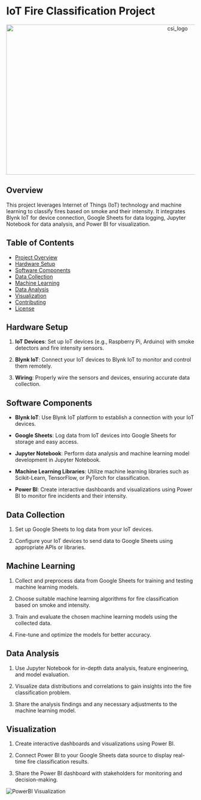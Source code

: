 # IoT Fire Classification Project

<p align="center">
  <a href="/">
    <img src="https://cdn.britannica.com/90/191790-050-092C8C2A/Wildfire-Stanislaus-National-Forest-California-2013.jpg"
         alt="csi_logo" width="900" height="400">
  </a>
</p>


## Overview

This project leverages Internet of Things (IoT) technology and machine learning to classify fires based on smoke and their intensity. It integrates Blynk IoT for device connection, Google Sheets for data logging, Jupyter Notebook for data analysis, and Power BI for visualization.

## Table of Contents

- [Project Overview](#overview)
- [Hardware Setup](#hardware-setup)
- [Software Components](#software-components)
- [Data Collection](#data-collection)
- [Machine Learning](#machine-learning)
- [Data Analysis](#data-analysis)
- [Visualization](#visualization)
- [Contributing](#contributing)
- [License](#license)

## Hardware Setup

1. **IoT Devices**: Set up IoT devices (e.g., Raspberry Pi, Arduino) with smoke detectors and fire intensity sensors.

2. **Blynk IoT**: Connect your IoT devices to Blynk IoT to monitor and control them remotely.

3. **Wiring**: Properly wire the sensors and devices, ensuring accurate data collection.

## Software Components

- **Blynk IoT**: Use Blynk IoT platform to establish a connection with your IoT devices.

- **Google Sheets**: Log data from IoT devices into Google Sheets for storage and easy access.

- **Jupyter Notebook**: Perform data analysis and machine learning model development in Jupyter Notebook.

- **Machine Learning Libraries**: Utilize machine learning libraries such as Scikit-Learn, TensorFlow, or PyTorch for classification.

- **Power BI**: Create interactive dashboards and visualizations using Power BI to monitor fire incidents and their intensity.

## Data Collection

1. Set up Google Sheets to log data from your IoT devices.

2. Configure your IoT devices to send data to Google Sheets using appropriate APIs or libraries.

## Machine Learning

1. Collect and preprocess data from Google Sheets for training and testing machine learning models.

2. Choose suitable machine learning algorithms for fire classification based on smoke and intensity.

3. Train and evaluate the chosen machine learning models using the collected data.

4. Fine-tune and optimize the models for better accuracy.

## Data Analysis

1. Use Jupyter Notebook for in-depth data analysis, feature engineering, and model evaluation.

2. Visualize data distributions and correlations to gain insights into the fire classification problem.

3. Share the analysis findings and any necessary adjustments to the machine learning model.

## Visualization

1. Create interactive dashboards and visualizations using Power BI.

2. Connect Power BI to your Google Sheets data source to display real-time fire classification results.

3. Share the Power BI dashboard with stakeholders for monitoring and decision-making.

![PowerBI Visualization](https://github.com/BE-MajorProject/FireDetection_IOE/assets/83024561/b2fdd280-624a-484b-a456-7d9849585435)


